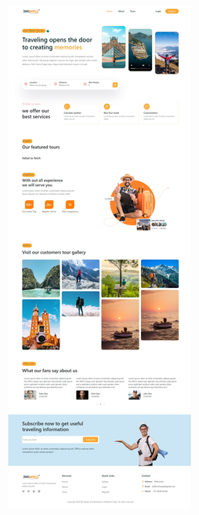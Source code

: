 ![Screenshot of my project](https://github.com/siddharth6164/tour_management/blob/main/screenshort/project_src.jpeg)
